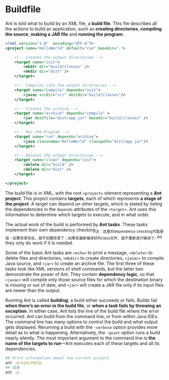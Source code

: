 # Buildfile

Ant is told what to build by an XML file, a **build file**. This file describes all the actions to build an application, such as **creating directories**, **compiling the source**, **making a JAR file** and **running the program**.

```xml
<?xml version="1.0"  encoding="UTF-8"?>
<project name="HelloWorld" default="run" basedir=".">

    <!-- Creates the output directories -->
    <target name="init">
        <mkdir dir="build/classes" />
        <mkdir dir="dist" />
    </target>

    <!-- Compiles into the output directories -->
    <target name="compile" depends="init">
        <javac srcdir="src" destdir="build/classes"/>
    </target>

    <!-- Creates the archive -->
    <target name="archive" depends="compile" >
        <jar destfile="dist/app.jar" basedir="build/classes" />
    </target>

    <!-- Run the Program -->
    <target name="run" depends="archive">
        <java classname="HelloWorld" classpath="dist/app.jar"/>
    </target>

    <!-- Deletes the output directories -->
    <target name="clean" depends="init">
        <delete dir="build" />
        <delete dir="dist" />
    </target>

</project>
```

The build file is in XML, with the root `<project>` element representing a **Ant project**. This project contains **targets**, each of which represents **a stage of the project**. A target can depend on other targets, which is stated by listing the dependencies in the `depends` attributes of the `<target>`. Ant uses this information to determine which targets to execute, and in what order.

The actual work of the build is performed by **Ant tasks**. These tasks implement their own dependency checking<sub>注：这里的dependency checking可能是指：如果目录存在，就不创建目录了；如果有最新编译好的class文件，就不重新进行编译了</sub>, so they only do work if it is needed.

Some of the basic Ant tasks are `<echo>` to print a message, `<delete>` to delete files and directories, `<mkdir>` to create directories, `<javac>` to compile Java source, and `<jar>` to create an archive file. The first three of these tasks look like XML versions of shell commands, but the latter two demonstrate the power of Ant. They contain **dependency logic**, so that `<javac>` will compile only those source files for which the destination binary is missing or out of date, and `<jar>` will create a JAR file only if its input files are newer than the output.

Running Ant is called **building**; a build either succeeds or fails. Builds fail **when there’s an error in the build file**, or **when a task fails by throwing an exception**. In either case, Ant lists the line of the build file where the error occurred. Ant can build from the command line, or from within Java IDEs. The command line has many options to control the build and what output gets displayed. Rerunning a build with the `-verbose` option provides more detail as to what is happening. Alternatively, the `-quiet` option runs a build nearly silently. The most important argument to the command line is **the name of the targets to run**—Ant executes each of these targets and all its dependencies.

```bash
## Print information about the current project
ant -projecthelp
## 或者
ant -p
```
